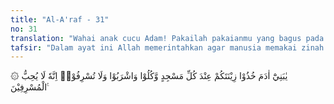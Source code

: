 ```yaml
---
title: "Al-A'raf - 31"
no: 31
translation: "Wahai anak cucu Adam! Pakailah pakaianmu yang bagus pada setiap (memasuki) masjid, makan dan minumlah, tetapi jangan berlebihan. Sungguh, Allah tidak menyukai orang yang berlebih-lebihan."
tafsir: "Dalam ayat ini Allah memerintahkan agar manusia memakai zinah (pakaian bersih yang indah) ketika memasuki masjid dan mengerjakan ibadat, seperti salat, thawaf dan lain-lainnya.\n\nYang dimaksud dengan memakai zinah ialah memakai pakaian yang dapat menutupi aurat dengan memenuhi syarat-syarat hijab. Lebih sopan lagi kalau pakaian itu selain bersih dan baik, juga indah yang dapat menambah keindahan seseorang dalam beribadah menyembah Allah, sebagaimana kebiasaan seseorang berdandan dengan memakai pakaian yang indah di kala akan pergi ke tempat-tempat undangan dan lain-lain. Maka untuk pergi ke tempat-tempat beribadah untuk menyembah Allah tentu lebih pantas lagi, bahkan lebih utama. Hal ini bergantung pada kemauan dan kesanggupan seseorang, juga bergantung pada kesadaran. Kalau seseorang hanya mempunyai pakaian selembar saja, cukup untuk menutupi aurat dalam beribadah, itu pun memadai. Tetapi kalau seseorang mempunyai pakaian yang agak banyak, maka lebih utama kalau ia memakai yang bagus. Rasulullah telah bersabda\n\n\"Apabila salah seorang di antaramu mengerjakan salat hendaklah memakai dua kain, karena untuk Allah yang lebih pantas seseorang berdandan. Jika tidak ada dua helai kain, maka cukuplah sehelai saja untuk dipakai salat. Janganlah berkelumun dalam salat, seperti berkelumunnya orang-orang Yahudi\". (Riwayat ath-thabrani dan al-Baihaqi dari Ibnu 'Umar)\n\nDiriwayatkan dari Hasan, cucu Rasulullah, bahwa apabila ia akan mengerjakan salat, ia memakai pakaian yang sebagus-bagusnya. Ketika ia ditanya orang dalam hal itu, ia menjawab, \"Allah itu indah, suka kepada keindahan, maka saya memakai pakaian yang bagus.\" \n\nDalam ayat ini, Allah mengatur urusan makan dan minum. Kalau pada masa Jahiliyah, manusia yang mengerjakan haji hanya makan makanan yang mengenyangkan saja, tidak makan makanan yang baik dan sehat yang dapat menambah gizi dan vitamin yang diperlukan oleh badan, maka dengan turunnya ayat ini, makanan dan minuman itu harus disempurnakan gizinya dan diatur waktu menyantapnya dengan terpelihara kesehatannya. Dengan begitu manusia lebih kuat mengerjakan ibadat. Dalam ayat ini diterangkan bahwa memakai pakaian yang bagus, makan makanan yang baik dan minum minuman yang bermanfaat adalah dalam rangka mengatur dan memelihara kesehatan untuk dapat beribadah kepada Allah dengan baik. Karena kesehatan badan banyak hubungannya dengan makanan dan minuman. Makanan dan minuman yang berlebihan berakibat terganggunya kesehatan. Karena itu, Allah melarang berlebihan dalam makan dan minum.\n\nLarangan berlebihan itu mengandung beberapa arti, di antaranya: \n\n1.Jangan berlebihan dalam porsi makan dan minum itu sendiri. Sebab, makan dan minum dengan porsi yang berlebihan dan melampaui batas akan mendatangkan penyakit. Makan kalau sudah merasa lapar, dan kalau sudah makan, janganlah sampai terlalu kenyang. Begitu juga dengan minuman, minumlah kalau merasa haus dan bila rasa haus hilang, berhentilah minum, walaupun nafsu makan atau minum masih ada.\n\n2.Jangan berlebihan dalam berbelanja untuk membeli makanan atau minuman, karena akan mendatangkan kerugian. Kalau pengeluaran lebih besar dari pendapatan, akan menyebabkan hutang yang banyak. Oleh sebab itu, setiap orang harus berusaha agar jangan besar pasak dari tiang.\n\n3.Termasuk berlebihan juga adalah makan dan minum yang diharamkan Allah. Dalam hal ini Rasulullah telah bersabda: \n\n\"Makanlah, minumlah, bersedekahlah, dan berpakaianlah dengan cara yang tidak sombong dan tidak berlebihan. Sesungguhnya Allah suka melihat penggunaan nikmat-Nya kepada hamba-Nya.\" (Riwayat Ahmad, at-Tirmidzi dan al-hakim dari Abu Hurairah)\n\nPerbuatan berlebihan yang melampaui batas selain merusak dan merugikan, juga Allah tidak menyukainya. Setiap pekerjaan yang tidak disukai Allah, kalau dikerjakan juga, tentu akan mendatangkan bahaya."
---
```


۞ يٰبَنِيْٓ اٰدَمَ خُذُوْا زِيْنَتَكُمْ عِنْدَ كُلِّ مَسْجِدٍ وَّكُلُوْا وَاشْرَبُوْا وَلَا تُسْرِفُوْاۚ اِنَّهٗ لَا يُحِبُّ الْمُسْرِفِيْنَ ࣖ 
